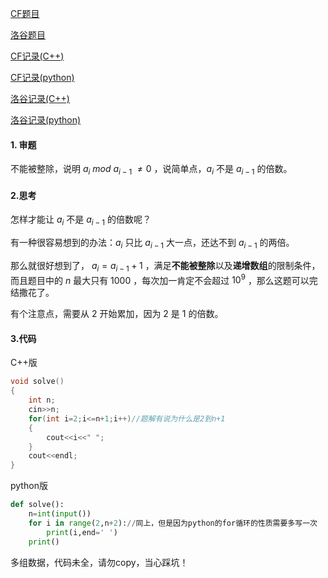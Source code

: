 [CF题目](https://codeforces.com/problemset/problem/1608/A)

[洛谷题目](https://www.luogu.com.cn/problem/CF1608A)

[CF记录(C++)](https://codeforces.com/contest/1608/submission/138728750)

[CF记录(python)](https://codeforces.com/contest/1608/submission/138820503)

[洛谷记录(C++)](https://www.luogu.com.cn/record/64838326)

[洛谷记录(python)](https://www.luogu.com.cn/record/64840350)

#### 1. 审题

不能被整除，说明 $a_i$ $mod$ $a_{i-1}$ $\ne0$ ，说简单点，$a_i$ 不是 $a_{i-1}$ 的倍数。 

#### 2.思考

怎样才能让 $a_i$ 不是 $a_{i-1}$ 的倍数呢？

有一种很容易想到的办法：$a_i$ 只比 $a_{i-1}$ 大一点，还达不到 $a_{i-1}$ 的两倍。

那么就很好想到了， $a_i=a_{i-1}+1$ ，满足**不能被整除**以及**递增数组**的限制条件，而且题目中的 $n$ 最大只有 $1000$ ，每次加一肯定不会超过 $10^9$ ，那么这题可以完结撒花了。

有个注意点，需要从 $2$ 开始累加，因为 $2$ 是 $1$ 的倍数。

#### 3.代码
C++版
```cpp
void solve()
{
	int n;
	cin>>n;
	for(int i=2;i<=n+1;i++)//题解有说为什么是2到n+1
	{
		cout<<i<<" ";
	}
	cout<<endl;
} 
```
python版
```python
def solve():
    n=int(input())
    for i in range(2,n+2)://同上，但是因为python的for循环的性质需要多写一次
        print(i,end=' ')
    print()

```
多组数据，代码未全，请勿copy，当心踩坑！